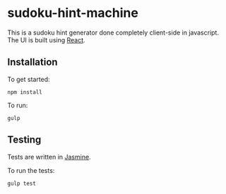 # sudoku-hint-machine

This is a sudoku hint generator done completely client-side in
javascript. The UI is built using
[React](http://facebook.github.io/react/).

Installation
-------
To get started:

    npm install

To run:

    gulp

Testing
-------
Tests are  written in [Jasmine](http://jasmine.github.io/).

To run the tests:

    gulp test


